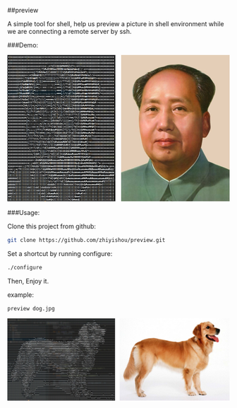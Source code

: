 ##preview

A simple tool for shell, help us preview a picture in shell environment while we are connecting a remote server by ssh.


###Demo:

![demo_mao](https://github.com/zhiyishou/preview/raw/master/img/mao_demo.jpg)

###Usage:

Clone this project from github:

```bash
git clone https://github.com/zhiyishou/preview.git
```

Set a shortcut by running configure:

```bash
./configure
```

Then, Enjoy it.

example:

```bash
preview dog.jpg
```

![demo_mao](https://github.com/zhiyishou/preview/raw/master/img/dog_demo.jpg)
